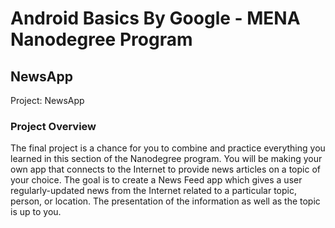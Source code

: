 # Android Basics By Google - MENA Nanodegree Program

## NewsApp
Project: NewsApp

### Project Overview
The final project is a chance for you to combine and practice everything you learned in this section of the Nanodegree program. You will be making your own app that connects to the Internet to provide news articles on a topic of your choice.
The goal is to create a News Feed app which gives a user regularly-updated news from the Internet related to a particular topic, person, or location. The presentation of the information as well as the topic is up to you.

